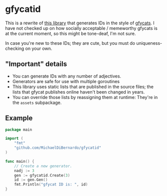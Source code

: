 # gfycatid

This is a rewrite of [this library](https://github.com/ilsiepotamus/gfycatid)
that generates IDs in the style of [gfycats](https://gfycat.com). I have not
checked up on how socially acceptable / memeworthy gfycats is at the current
moment, so this might be tone-deaf, I'm not sure.

In case you're new to these IDs; they are cute, but you must do
uniqueness-checking on your own.

## "Important" details

- You can generate IDs with any number of adjectives.
- Generators are safe for use with multiple goroutines
- This library uses static lists that are published in the source files; the
  lists that gfycat publishes online haven't been changed in years.
- You can override those lists by reassigning them at runtime: They're in the
  `assets` subpackage.

## Example

```go
package main

import (
	"fmt"
	"github.com/MichaelDiBernardo/gfycatid"
)

func main() {
	// Create a new generator.
	nadj := 3
	gen := gfycatid.Create(3)
	id := gen.Gen()
	fmt.Println("gfycat ID is: ", id)
}
```
